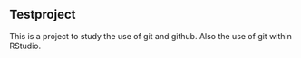 ## Testproject
This is a project to study the use of git and github.
Also the use of git within RStudio.
